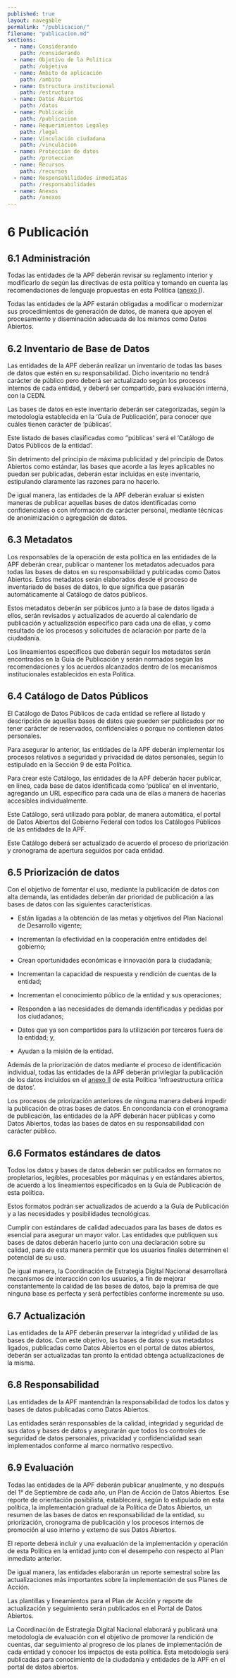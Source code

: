 ```yaml
---
published: true
layout: navegable
permalink: "/publicacion/"
filename: "publicacion.md"
sections:
  - name: Considerando
    path: /considerando
  - name: Objetivo de la Política
    path: /objetivo
  - name: Ámbito de aplicación
    path: /ambito
  - name: Estructura institucional
    path: /estructura
  - name: Datos Abiertos
    path: /datos
  - name: Publicación
    path: /publicacion
  - name: Requerimientos Legales
    path: /legal
  - name: Vinculación ciudadana
    path: /vinculacion
  - name: Protección de datos
    path: /proteccion
  - name: Recursos
    path: /recursos
  - name: Responsabilidades inmediatas
    path: /responsabilidades
  - name: Anexos
    path: /anexos
---
```



# 6 Publicación

## 6.1  Administración

Todas las entidades de la APF deberán revisar su reglamento interior y modificarlo de según las directivas de esta política y tomando en cuenta las recomendaciones de lenguaje propuestas en esta Política ([anexo I](/anexos/#anexo1)).

Todas las entidades de la APF estarán obligadas a modificar o modernizar sus procedimientos de generación de datos, de manera que apoyen el procesamiento y diseminación adecuada de los mismos como Datos Abiertos.

## 6.2  Inventario de Base de Datos

Las entidades de la APF deberán realizar un inventario de todas las bases de datos que estén en su responsabilidad. Dicho inventario no tendrá carácter de público pero deberá ser actualizado según los procesos internos de cada entidad, y deberá ser compartido, para evaluación interna, con la CEDN.

Las bases de datos en este inventario deberán ser categorizadas, según la metodología establecida en la ‘Guía de Publicación’, para conocer que cuáles tienen carácter de ‘públicas’.

Este listado de bases clasificadas como ‘’públicas’ será el ‘Catálogo de Datos Públicos de la entidad’.

Sin detrimento del principio de máxima publicidad y del principio de Datos Abiertos como estándar, las bases que acorde a las leyes aplicables no puedan ser publicadas, deberán estar incluidas en este inventario, estipulando claramente las razones para no hacerlo.

De igual manera, las entidades de la APF deberán evaluar si existen maneras de publicar aquellas bases de datos identificadas como confidenciales o con información de carácter personal, mediante técnicas de anonimización o agregación de datos.


## 6.3  Metadatos

Los responsables de la operación de esta política en las entidades de la APF deberán crear, publicar o mantener los metadatos adecuados para todas las bases de datos en su responsabilidad y publicadas como Datos Abiertos. Estos metadatos serán elaborados desde el proceso de inventariado de bases de datos, lo que significa que pasarán automáticamente al Catálogo de datos públicos.

Estos metadatos deberán ser públicos junto a la base de datos ligada a ellos, serán revisados y actualizados de acuerdo al calendario de publicación y actualización específico para cada una de ellas, y como resultado de los procesos y solicitudes de aclaración por parte de la ciudadanía.

Los lineamientos específicos que deberán seguir los metadatos serán encontrados en la Guía de Publicación y serán normados según las recomendaciones y  los acuerdos alcanzados dentro de los mecanismos institucionales establecidos en esta Política.


## 6.4  Catálogo de Datos Públicos

El Catálogo de Datos Públicos de cada entidad se refiere al listado y descripción de aquellas bases de datos que pueden ser publicados por no tener carácter de reservados, confidenciales o porque no contienen datos personales.

Para asegurar lo anterior, las entidades de la APF deberán implementar los procesos relativos a seguridad y privacidad de datos personales, según lo estipulado en la Sección 9 de esta Política.

Para crear este Catálogo, las entidades de la APF deberán hacer publicar, en línea, cada base de datos identificada como ‘pública’ en el inventario, agregando un URL específico para cada una de ellas a manera de hacerlas accesibles individualmente.

Este Catálogo, será utilizado para poblar, de manera automática, el portal de Datos Abiertos del Gobierno Federal con todos los Catálogos Públicos de las entidades de la APF.

Este Catálogo deberá ser actualizado de acuerdo el proceso de priorización y cronograma de apertura seguidos por cada entidad.


## 6.5  Priorización de datos

Con el objetivo de fomentar el uso, mediante la publicación de datos con alta demanda, las entidades deberán dar prioridad de publicación a las bases de datos con las siguientes características.

 * Están ligadas a la obtención de las metas y objetivos del Plan Nacional de Desarrollo vigente;

 * Incrementan la efectividad en la cooperación entre entidades del gobierno;

 * Crean oportunidades económicas e innovación para la ciudadanía;

 * Incrementan la capacidad de respuesta y rendición de cuentas de la entidad;

 * Incrementan el conocimiento público de la entidad y sus operaciones;

 * Responden a las necesidades de demanda identificadas y pedidas por los ciudadanos;

 * Datos que ya son compartidos para la utilización por terceros fuera de la entidad; y,

 * Ayudan a la misión de la entidad.

Además de la priorización de datos mediante el proceso de identificación individual, todas las entidades de la APF deberán privilegiar la publicación de los datos incluidos en el [anexo II](/anexos/#anexo2) de esta Política ‘Infraestructura crítica de datos’.

Los procesos de priorización anteriores de ninguna manera deberá impedir la publicación de otras bases de datos. En concordancia con el cronograma de publicación, las entidades de la APF deberán hacer públicas y como Datos Abiertos, todas las bases de datos en su responsabilidad con carácter público.


## 6.6  Formatos estándares de datos

Todos los datos y bases de datos deberán ser publicados en formatos no propietarios, legibles, procesables por máquinas y en estándares abiertos, de acuerdo a los lineamientos especificados en la Guía de Publicación de esta política.

Estos formatos podrán ser actualizados de acuerdo a la Guía de Publicación y a las necesidades y posibilidades tecnológicas.

Cumplir con estándares de calidad adecuados para las bases de datos es esencial para asegurar un mayor valor. Las entidades que publiquen sus bases de datos deberán hacerlo junto con una declaración sobre su calidad, para de esta manera permitir que los usuarios finales determinen el potencial de su uso.

De igual manera, la Coordinación de Estrategia Digital Nacional desarrollará mecanismos de interacción con los usuarios, a fin de mejorar constantemente la calidad de las bases de datos, bajo la premisa de que ninguna base es perfecta y será perfectibles conforme incremente su uso.


## 6.7  Actualización

Las entidades de la APF deberán preservar la integridad y utilidad de las bases de datos. Con este objetivo, las bases de datos y sus metadatos ligados, publicadas como Datos Abiertos en el portal de datos abiertos, deberán ser actualizadas tan pronto la entidad obtenga actualizaciones de la misma.


## 6.8  Responsabilidad

Las entidades de la APF mantendrán la responsabilidad de todos los datos y bases de datos publicadas como Datos Abiertos.

Las entidades serán responsables de la calidad, integridad y seguridad de sus datos y bases de datos y asegurarán que todos los controles de seguridad de datos personales, privacidad y confidencialidad sean implementados conforme al marco normativo respectivo.


## 6.9  Evaluación

Todas las entidades de la APF deberán publicar anualmente, y no después del 1° de Septiembre de cada año, un Plan de Acción de Datos Abiertos. Ese reporte de orientación posibilista, establecerá, según lo estipulado en esta política, la implementación gradual de la Política de Datos Abiertos, un resumen de las bases de datos en responsabilidad de la entidad, su priorización, cronograma de publicación y los procesos internos de promoción al uso interno y externo de sus Datos Abiertos.

El reporte deberá incluir y una evaluación de la implementación y operación de esta Política en la entidad junto con el desempeño con respecto al Plan inmediato anterior.

De igual manera, las entidades elaborarán un reporte semestral sobre las actualizaciones más importantes sobre la implementación de sus Planes de Acción.

Las plantillas y lineamientos para el Plan de Acción y reporte de actualización y seguimiento serán publicados en el Portal de Datos Abiertos.

La Coordinación de Estrategia Digital Nacional elaborará y publicará una metodología de evaluación con el objetivo de promover la rendición de cuentas, dar seguimiento al progreso de los planes de implementación de cada entidad y conocer los impactos de esta política. Esta metodología será publicadas para conocimiento de la ciudadanía y entidades de la APF en el portal de datos abiertos.


